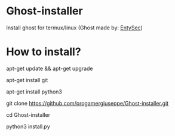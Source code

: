 # Ghost-installer
Install ghost for termux/linux (Ghost made by: [EntySec](https://github.com/EntySec/Ghost))

# How to install? 
apt-get update && apt-get upgrade

apt-get install git

apt-get install python3

git clone https://github.com/progamergiuseppe/Ghost-installer.git

cd Ghost-installer

python3 install.py
